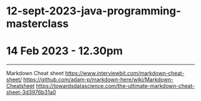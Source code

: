 # 12-sept-2023-java-programming-masterclass


# 14 Feb 2023 - 12.30pm 
---
Markdown Cheat sheet 
https://www.interviewbit.com/markdown-cheat-sheet/
https://github.com/adam-p/markdown-here/wiki/Markdown-Cheatsheet
https://towardsdatascience.com/the-ultimate-markdown-cheat-sheet-3d3976b31a0



